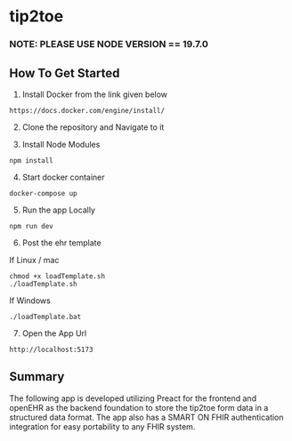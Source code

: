# tip2toe

### NOTE: PLEASE USE NODE VERSION == 19.7.0

## How To Get Started

1. Install Docker from the link given below
```
https://docs.docker.com/engine/install/
```

2. Clone the repository and Navigate to it

3. Install Node Modules
```
npm install
```

4. Start docker container
```
docker-compose up
```

5. Run the app Locally
```
npm run dev
```

6. Post the ehr template

If Linux / mac
```
chmod +x loadTemplate.sh
./loadTemplate.sh
```

If Windows
```
./loadTemplate.bat
```

7. Open the App Url
```
http://localhost:5173
```

## Summary 
The following app is developed utilizing Preact for the frontend and openEHR as the backend foundation to store the tip2toe form data in a structured data format. The app also has a SMART ON FHIR authentication integration for easy portability to any FHIR system.
